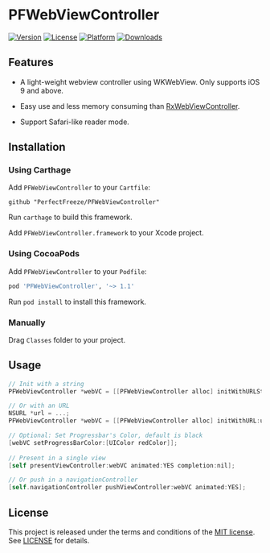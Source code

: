 # PFWebViewController

[![Version](https://img.shields.io/cocoapods/v/PFWebViewController.svg?style=flat)](http://cocoapods.org/pods/PFWebViewController)
[![License](https://img.shields.io/cocoapods/l/PFWebViewController.svg?style=flat)](http://cocoapods.org/pods/PFWebViewController)
[![Platform](https://img.shields.io/cocoapods/p/PFWebViewController.svg?style=flat)](http://cocoapods.org/pods/PFWebViewController)
[![Downloads](https://img.shields.io/cocoapods/dt/PFWebViewController.svg?style=flat)](http://cocoapods.org/pods/PFWebViewController)

## Features

- A light-weight webview controller using WKWebView. Only supports iOS 9 and above.

- Easy use and less memory consuming than [RxWebViewController](https://github.com/Roxasora/RxWebViewController).

- Support Safari-like reader mode.

## Installation

### Using Carthage

Add `PFWebViewController` to your `Cartfile`:

```
github "PerfectFreeze/PFWebViewController"
```

Run `carthage` to build this framework.

Add `PFWebViewController.framework` to your Xcode project.

### Using CocoaPods

Add `PFWebViewController` to your `Podfile`:

```ruby
pod 'PFWebViewController', '~> 1.1'
```

Run `pod install` to install this framework.

### Manually

Drag `Classes` folder to your project.

## Usage 

```objective-c
// Init with a string
PFWebViewController *webVC = [[PFWebViewController alloc] initWithURLString:@"https://github.com"];

// Or with an URL
NSURL *url = ...;
PFWebViewController *webVC = [[PFWebViewController alloc] initWithURL:url];

// Optional: Set Progressbar's Color, default is black
[webVC setProgressBarColor:[UIColor redColor]];
    
// Present in a single view
[self presentViewController:webVC animated:YES completion:nil];

// Or push in a navigationController
[self.navigationController pushViewController:webVC animated:YES];
```

## License

This project is released under the terms and conditions of the [MIT license](https://opensource.org/licenses/MIT). See [LICENSE](LICENSE) for details.
